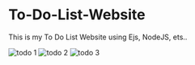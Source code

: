 # To-Do-List-Website
This is my To Do List Website using Ejs, NodeJS, ets..

![todo 1](https://user-images.githubusercontent.com/69381806/116487284-3102ae80-a8ad-11eb-8466-b1ab19da43f7.png)
![todo 2](https://user-images.githubusercontent.com/69381806/116487290-3233db80-a8ad-11eb-9ab3-8a939c8dfd57.png)
![todo 3](https://user-images.githubusercontent.com/69381806/116487295-33650880-a8ad-11eb-873c-401bd7dd03e2.png)

